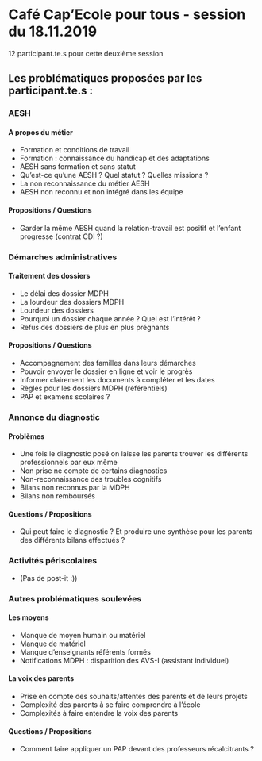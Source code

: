 # Café Cap’Ecole pour tous - session du 18.11.2019
12 participant.te.s pour cette deuxième session

## Les problématiques proposées par les participant.te.s :
### AESH
#### A propos du métier
- Formation et conditions de travail
- Formation : connaissance du handicap et des adaptations
- AESH sans formation et sans statut
- Qu’est-ce qu’une AESH ? Quel statut ? Quelles missions ?
- La non reconnaissance du métier AESH
- AESH non reconnu et non intégré dans les équipe
#### Propositions / Questions
- Garder la même AESH quand la relation-travail est positif et l’enfant progresse (contrat CDI ?)

### Démarches administratives
#### Traitement des dossiers
- Le délai des dossier MDPH
- La lourdeur des dossiers MDPH
- Lourdeur des dossiers
- Pourquoi un dossier chaque année ? Quel est l’intérêt ?
- Refus des dossiers de plus en plus prégnants
#### Propositions / Questions
- Accompagnement des familles dans leurs démarches
- Pouvoir envoyer le dossier en ligne et voir le progrès
- Informer clairement les documents à compléter et les dates
- Règles pour les dossiers MDPH (référentiels)
- PAP et examens scolaires ?

### Annonce du diagnostic
#### Problèmes
- Une fois le diagnostic posé on laisse les parents trouver les différents professionnels par eux même
- Non prise ne compte de certains diagnostics
- Non-reconnaissance des troubles cognitifs
- Bilans non reconnus par la MDPH
- Bilans non remboursés
#### Questions / Propositions
- Qui peut faire le diagnostic ? Et produire une synthèse pour les parents des différents bilans effectués ?

### Activités périscolaires
- (Pas de post-it :))

### Autres problématiques soulevées
#### Les moyens
- Manque de moyen humain ou matériel
- Manque de matériel
- Manque d’enseignants référents formés
- Notifications MDPH : disparition des AVS-I (assistant individuel)
#### La voix des parents
- Prise en compte des souhaits/attentes des parents et de leurs projets
- Complexité des parents à se faire comprendre à l’école
- Complexités à faire entendre la voix des parents
#### Questions / Propositions
- Comment faire appliquer un PAP devant des professeurs récalcitrants ?
